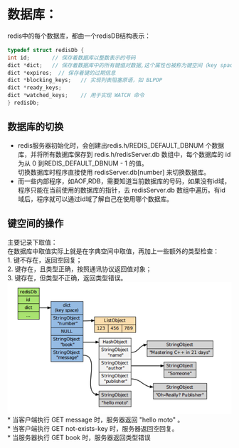 # 数据库：   
   redis中的每个数据库，都由一个redisDB结构表示：     
  ```C      
  typedef struct redisDb {                 
  int id;       // 保存着数据库以整数表示的号码         
  dict *dict;   // 保存着数据库中的所有键值对数据,这个属性也被称为键空间（key space）      
  dict *expires;  // 保存着键的过期信息        
  dict *blocking_keys;   // 实现列表阻塞原语，如 BLPOP    
  dict *ready_keys;     
  dict *watched_keys;    // 用于实现 WATCH 命令
  } redisDb;   
  ```    
 ## 数据库的切换   
 * redis服务器初始化时，会创建出redis.h/REDIS_DEFAULT_DBNUM 个数据库，并将所有数据库保存到 redis.h/redisServer.db 数组中，每个数据库的 id 为从 0 到REDIS_DEFAULT_DBNUM - 1 的值。     
切换数据库时程序直接使用 redisServer.db[number] 来切换数据库。    
 * 而一些内部程序，如AOF,RDB，需要知道当前数据库的号码，如果没有id域，程序只能在当前使用的数据库的指针，去 redisServer.db 数组中遍历。有id域后，程序就可以通过id域了解自己在使用哪个数据库。   
 ## 键空间的操作   
 主要记录下取值：    
    在数据库中取值实际上就是在字典空间中取值，再加上一些额外的类型检查：     
         1. 键不存在，返回空回复；   
         2. 键存在，且类型正确，按照通讯协议返回值对象；   
         3. 键存在，但类型不正确，返回类型错误。    
     ![](https://github.com/FantasmYi/CodeMonkeyNote/blob/master/image/get.png)     
      * 当客户端执行 GET message 时，服务器返回 "hello moto" 。    
      * 当客户端执行 GET not-exists-key 时，服务器返回空回复。    
      * 当服务器执行 GET book 时，服务器返回类型错误     
  
      
